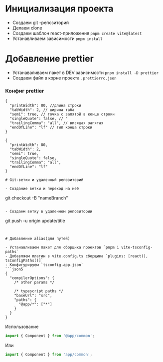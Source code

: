 # Инициализация проекта

- Создаем git -репозиторий
- Делаем clone
- Создаем шаблон react-приложения `pnpm create vite@latest`
- Устанавливаем зависимости `pnpm install`

# Добавление prettier

- Устанаваливаем пакет в DEV зависимости `pnpm install -D prettier`
- Создаем файл в корне проекта `.prettierrc.json`

### Конфиг prettier

```json5
{
  "printWidth": 80, //длина строки
  "tabWidth": 2, // ширина таба
  "semi": true, // точка с запятой в конце строки
  "singleQuote": false, // "
  "trailingComma": "all", // висящая запятая
  "endOfLine": "lf" // тип конца строки
}
```

```json5
{
  "printWidth": 80,
  "tabWidth": 2,
  "semi": true,
  "singleQuote": false,
  "trailingComma": "all",
  "endOfLine": "lf"
}

# Git-ветки и удаленный репозиторий

- Создание ветки и переход на неё
```
git checkout -B "nameBranch"
```

- Создаем ветку в удаленном репозитории
```
git push -u origin update/title
```


# Добавление alias(для путей)

- Устанавливаем пакет для сборщика проектов `pnpm i vite-tsconfig-paths`
- Добавляем плагин в vite.config.ts сборщика `plugins: [react(), tsConfigPaths()]`
- Конфигурируем `tsconfig.app.json`
```json5
{
  "compilerOptions": {
    /* other params */

    /* typescript paths */
    "baseUrl": "src",
    "paths": {
      "@app/*": ["*"]
    }
  }
}
```

Использование

```ts
import { Component } from '@app/common';
```

Или

```ts
import { Component } from 'app/common';
```

